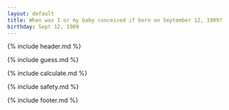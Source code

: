 ```yaml
---
layout: default
title: When was I or my baby conceived if born on September 12, 1909?
birthday: Sept 12, 1909
---
```


{% include header.md %}

{% include guess.md %}

{% include calculate.md %}

{% include safety.md %}

{% include footer.md %}



